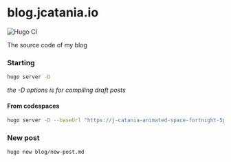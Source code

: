 # blog.jcatania.io
![Hugo CI](https://github.com/j-catania/blog/workflows/Hugo%20CI/badge.svg)

The source code of my blog

### Starting 
```sh
hugo server -D
```
_the -D options is for compiling draft posts_

#### From codespaces
```sh
hugo server -D --baseUrl "https://j-catania-animated-space-fortnight-5pp57vrrv934gpr-1313.preview.app.github.dev/" --appendPort=false
```
### New post
```
hugo new blog/new-post.md
```
